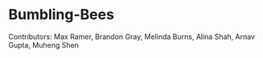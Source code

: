 # Bumbling-Bees

Contributors: Max Ramer, Brandon Gray, Melinda Burns, Alina Shah, Arnav Gupta, Muheng Shen
